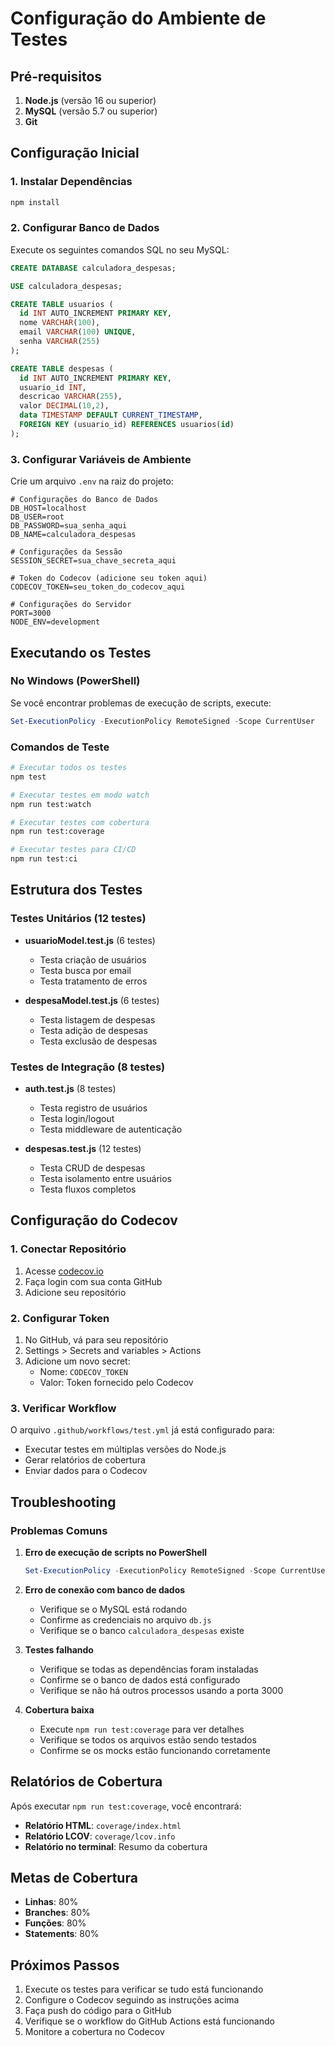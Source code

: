 # Configuração do Ambiente de Testes

## Pré-requisitos

1. **Node.js** (versão 16 ou superior)
2. **MySQL** (versão 5.7 ou superior)
3. **Git**

## Configuração Inicial

### 1. Instalar Dependências
```bash
npm install
```

### 2. Configurar Banco de Dados
Execute os seguintes comandos SQL no seu MySQL:

```sql
CREATE DATABASE calculadora_despesas;

USE calculadora_despesas;

CREATE TABLE usuarios (
  id INT AUTO_INCREMENT PRIMARY KEY,
  nome VARCHAR(100),
  email VARCHAR(100) UNIQUE,
  senha VARCHAR(255)
);

CREATE TABLE despesas (
  id INT AUTO_INCREMENT PRIMARY KEY,
  usuario_id INT,
  descricao VARCHAR(255),
  valor DECIMAL(10,2),
  data TIMESTAMP DEFAULT CURRENT_TIMESTAMP,
  FOREIGN KEY (usuario_id) REFERENCES usuarios(id)
);
```

### 3. Configurar Variáveis de Ambiente
Crie um arquivo `.env` na raiz do projeto:

```env
# Configurações do Banco de Dados
DB_HOST=localhost
DB_USER=root
DB_PASSWORD=sua_senha_aqui
DB_NAME=calculadora_despesas

# Configurações da Sessão
SESSION_SECRET=sua_chave_secreta_aqui

# Token do Codecov (adicione seu token aqui)
CODECOV_TOKEN=seu_token_do_codecov_aqui

# Configurações do Servidor
PORT=3000
NODE_ENV=development
```

## Executando os Testes

### No Windows (PowerShell)
Se você encontrar problemas de execução de scripts, execute:

```powershell
Set-ExecutionPolicy -ExecutionPolicy RemoteSigned -Scope CurrentUser
```

### Comandos de Teste
```bash
# Executar todos os testes
npm test

# Executar testes em modo watch
npm run test:watch

# Executar testes com cobertura
npm run test:coverage

# Executar testes para CI/CD
npm run test:ci
```

## Estrutura dos Testes

### Testes Unitários (12 testes)
- **usuarioModel.test.js** (6 testes)
  - Testa criação de usuários
  - Testa busca por email
  - Testa tratamento de erros

- **despesaModel.test.js** (6 testes)
  - Testa listagem de despesas
  - Testa adição de despesas
  - Testa exclusão de despesas

### Testes de Integração (8 testes)
- **auth.test.js** (8 testes)
  - Testa registro de usuários
  - Testa login/logout
  - Testa middleware de autenticação

- **despesas.test.js** (12 testes)
  - Testa CRUD de despesas
  - Testa isolamento entre usuários
  - Testa fluxos completos

## Configuração do Codecov

### 1. Conectar Repositório
1. Acesse [codecov.io](https://codecov.io)
2. Faça login com sua conta GitHub
3. Adicione seu repositório

### 2. Configurar Token
1. No GitHub, vá para seu repositório
2. Settings > Secrets and variables > Actions
3. Adicione um novo secret:
   - Nome: `CODECOV_TOKEN`
   - Valor: Token fornecido pelo Codecov

### 3. Verificar Workflow
O arquivo `.github/workflows/test.yml` já está configurado para:
- Executar testes em múltiplas versões do Node.js
- Gerar relatórios de cobertura
- Enviar dados para o Codecov

## Troubleshooting

### Problemas Comuns

1. **Erro de execução de scripts no PowerShell**
   ```powershell
   Set-ExecutionPolicy -ExecutionPolicy RemoteSigned -Scope CurrentUser
   ```

2. **Erro de conexão com banco de dados**
   - Verifique se o MySQL está rodando
   - Confirme as credenciais no arquivo `db.js`
   - Verifique se o banco `calculadora_despesas` existe

3. **Testes falhando**
   - Verifique se todas as dependências foram instaladas
   - Confirme se o banco de dados está configurado
   - Verifique se não há outros processos usando a porta 3000

4. **Cobertura baixa**
   - Execute `npm run test:coverage` para ver detalhes
   - Verifique se todos os arquivos estão sendo testados
   - Confirme se os mocks estão funcionando corretamente

## Relatórios de Cobertura

Após executar `npm run test:coverage`, você encontrará:

- **Relatório HTML**: `coverage/index.html`
- **Relatório LCOV**: `coverage/lcov.info`
- **Relatório no terminal**: Resumo da cobertura

## Metas de Cobertura

- **Linhas**: 80%
- **Branches**: 80%
- **Funções**: 80%
- **Statements**: 80%

## Próximos Passos

1. Execute os testes para verificar se tudo está funcionando
2. Configure o Codecov seguindo as instruções acima
3. Faça push do código para o GitHub
4. Verifique se o workflow do GitHub Actions está funcionando
5. Monitore a cobertura no Codecov 